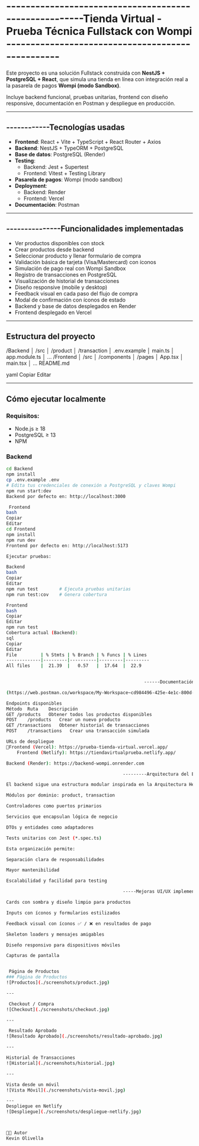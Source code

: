 # ------------------------------------------------------Tienda Virtual - Prueba Técnica Fullstack con Wompi -------------------------------------------------

Este proyecto es una solución Fullstack construida con **NestJS + PostgreSQL + React**, que simula una tienda en línea con integración real a la pasarela de pagos **Wompi (modo Sandbox)**.

Incluye backend funcional, pruebas unitarias, frontend con diseño responsive, documentación en Postman y despliegue en producción.

---

## ------------Tecnologías usadas

- **Frontend**: React + Vite + TypeScript + React Router + Axios
- **Backend**: NestJS + TypeORM + PostgreSQL
- **Base de datos**: PostgreSQL (Render)
- **Testing**:
  - Backend: Jest + Supertest
  - Frontend: Vitest + Testing Library
- **Pasarela de pagos**: Wompi (modo sandbox)
- **Deployment**:
  - Backend: Render
  - Frontend: Vercel
- **Documentación**: Postman

---

## ---------------Funcionalidades implementadas

- Ver productos disponibles con stock  
- Crear productos desde backend  
- Seleccionar producto y llenar formulario de compra  
- Validación básica de tarjeta (Visa/Mastercard) con íconos  
- Simulación de pago real con Wompi Sandbox  
- Registro de transacciones en PostgreSQL  
- Visualización de historial de transacciones  
- Diseño responsive (mobile y desktop)  
- Feedback visual en cada paso del flujo de compra  
- Modal de confirmación con íconos de estado  
- Backend y base de datos desplegados en Render  
- Frontend desplegado en Vercel  

---

##  Estructura del proyecto

/Backend
│ /src
│ /product
│ /transaction
│ .env.example
│ main.ts
│ app.module.ts
│ ...
/Frontend
│ /src
│ /components
│ /pages
│ App.tsx
│ main.tsx
│ ...
README.md

yaml
Copiar
Editar

---

## Cómo ejecutar localmente

### Requisitos:
- Node.js ≥ 18
- PostgreSQL ≥ 13
- NPM

### Backend

```bash
cd Backend
npm install
cp .env.example .env
# Edita tus credenciales de conexión a PostgreSQL y claves Wompi
npm run start:dev
Backend por defecto en: http://localhost:3000

 Frontend
bash
Copiar
Editar
cd Frontend
npm install
npm run dev
Frontend por defecto en: http://localhost:5173

Ejecutar pruebas:

Backend
bash
Copiar
Editar
npm run test        # Ejecuta pruebas unitarias
npm run test:cov    # Genera cobertura

Frontend
bash
Copiar
Editar
npm run test
Cobertura actual (Backend):
sql
Copiar
Editar
File         | % Stmts | % Branch | % Funcs | % Lines
-------------|---------|----------|---------|---------
All files    |  21.39  |   0.57   |  17.64  |  22.9
 

                                                    ------Documentación de la API (Postman)---------

(https://web.postman.co/workspace/My-Workspace~cd984496-425e-4e1c-800d-35eb2278b02b/collection/39635729-d1a11389-42fc-47f8-98d5-5dc93efda327?action=share&creator=39635729&action_performed=google_login)

Endpoints disponibles
Método	Ruta	Descripción
GET	/products	Obtener todos los productos disponibles
POST	/products	Crear un nuevo producto
GET	/transactions	Obtener historial de transacciones
POST	/transactions	Crear una transacción simulada

URLs de despliegue
🔗Frontend (Vercel): https://prueba-tienda-virtual.vercel.app/
    Frontend (Netlify): https://tiendavirtualprueba.netlify.app/

Backend (Render): https://backend-wompi.onrender.com

                                            ---------Arquitectura del Backend----------

El backend sigue una estructura modular inspirada en la Arquitectura Hexagonal (Ports and Adapters):

Módulos por dominio: product, transaction

Controladores como puertos primarios

Servicios que encapsulan lógica de negocio

DTOs y entidades como adaptadores

Tests unitarios con Jest (*.spec.ts)

Esta organización permite:

Separación clara de responsabilidades

Mayor mantenibilidad

Escalabilidad y facilidad para testing

                                            -----Mejoras UI/UX implementadas-----

Cards con sombra y diseño limpio para productos

Inputs con íconos y formularios estilizados

Feedback visual con íconos ✅ / ❌ en resultados de pago

Skeleton loaders y mensajes amigables

Diseño responsivo para dispositivos móviles

Capturas de pantalla


 Página de Productos
### Página de Productos
![Productos](./screenshots/product.jpg)

---

 Checkout / Compra
![Checkout](./screenshots/checkout.jpg)

---

 Resultado Aprobado
![Resultado Aprobado](./screenshots/resultado-aprobado.jpg)

---

Historial de Transacciones
![Historial](./screenshots/historial.jpg)

---

Vista desde un móvil
![Vista Móvil](./screenshots/vista-movil.jpg)

---
Despliegue en Netlify
![Despliegue](./screenshots/despliegue-netlify.jpg)



👨‍💻 Autor
Kevin Olivella
